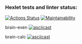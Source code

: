 ### Hexlet tests and linter status:
[![Actions Status](https://github.com/90xen/frontend-project-44/actions/workflows/hexlet-check.yml/badge.svg)](https://github.com/90xen/frontend-project-44/actions)
[![Maintainability](https://api.codeclimate.com/v1/badges/74180e228cec7a2a4a1d/maintainability)](https://codeclimate.com/github/90xen/frontend-project-44/maintainability)

brain-even
[![asciicast](https://asciinema.org/a/3EFe9D8X0RBHKHRXFFWeGDvAK.svg)](https://asciinema.org/a/3EFe9D8X0RBHKHRXFFWeGDvAK)

brain-calc
[![asciicast](https://asciinema.org/a/A4jAHZRjvOcZOm6Zi2rYERQs1.svg)](https://asciinema.org/a/A4jAHZRjvOcZOm6Zi2rYERQs1)
